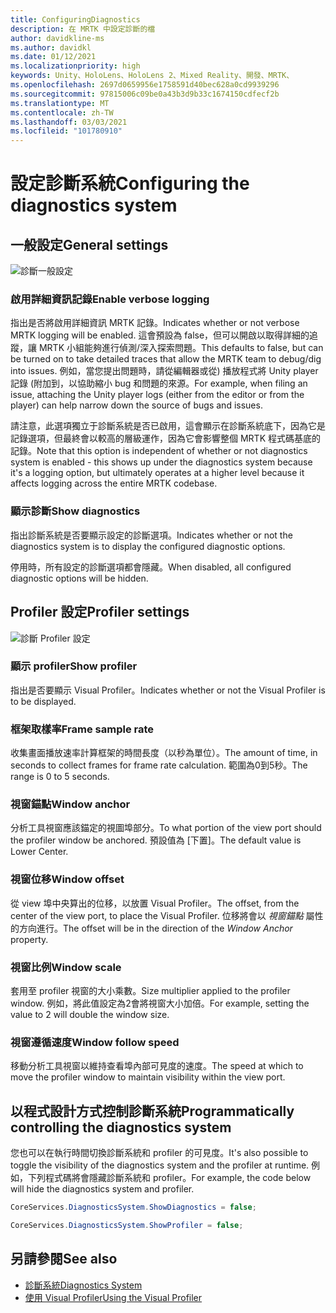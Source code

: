 ```yaml
---
title: ConfiguringDiagnostics
description: 在 MRTK 中設定診斷的檔
author: davidkline-ms
ms.author: davidkl
ms.date: 01/12/2021
ms.localizationpriority: high
keywords: Unity、HoloLens、HoloLens 2、Mixed Reality、開發、MRTK、
ms.openlocfilehash: 2697d0659956e1758591d40bec628a0cd9939296
ms.sourcegitcommit: 97815006c09be0a43b3d9b33c1674150cdfecf2b
ms.translationtype: MT
ms.contentlocale: zh-TW
ms.lasthandoff: 03/03/2021
ms.locfileid: "101780910"
---
```

# <a name="configuring-the-diagnostics-system"></a><span data-ttu-id="0d5d4-104">設定診斷系統</span><span class="sxs-lookup"><span data-stu-id="0d5d4-104">Configuring the diagnostics system</span></span>

## <a name="general-settings"></a><span data-ttu-id="0d5d4-105">一般設定</span><span class="sxs-lookup"><span data-stu-id="0d5d4-105">General settings</span></span>

![診斷一般設定](../images/diagnostics/DiagnosticsGeneralSettings.png)

### <a name="enable-verbose-logging"></a><span data-ttu-id="0d5d4-107">啟用詳細資訊記錄</span><span class="sxs-lookup"><span data-stu-id="0d5d4-107">Enable verbose logging</span></span>

<span data-ttu-id="0d5d4-108">指出是否將啟用詳細資訊 MRTK 記錄。</span><span class="sxs-lookup"><span data-stu-id="0d5d4-108">Indicates whether or not verbose MRTK logging will be enabled.</span></span> <span data-ttu-id="0d5d4-109">這會預設為 false，但可以開啟以取得詳細的追蹤，讓 MRTK 小組能夠進行偵測/深入探索問題。</span><span class="sxs-lookup"><span data-stu-id="0d5d4-109">This defaults to false, but can be turned on to take detailed traces that allow the MRTK team to debug/dig into issues.</span></span> <span data-ttu-id="0d5d4-110">例如，當您提出問題時，請從編輯器或從) 播放程式將 Unity player 記錄 (附加到，以協助縮小 bug 和問題的來源。</span><span class="sxs-lookup"><span data-stu-id="0d5d4-110">For example, when filing an issue, attaching the Unity player logs (either from the editor or from the player) can help narrow down the source of bugs and issues.</span></span>

<span data-ttu-id="0d5d4-111">請注意，此選項獨立于診斷系統是否已啟用，這會顯示在診斷系統底下，因為它是記錄選項，但最終會以較高的層級運作，因為它會影響整個 MRTK 程式碼基底的記錄。</span><span class="sxs-lookup"><span data-stu-id="0d5d4-111">Note that this option is independent of whether or not diagnostics system is enabled - this shows up under the diagnostics system because it's a logging option, but ultimately operates at a higher level because it affects logging across the entire MRTK codebase.</span></span>

### <a name="show-diagnostics"></a><span data-ttu-id="0d5d4-112">顯示診斷</span><span class="sxs-lookup"><span data-stu-id="0d5d4-112">Show diagnostics</span></span>

<span data-ttu-id="0d5d4-113">指出診斷系統是否要顯示設定的診斷選項。</span><span class="sxs-lookup"><span data-stu-id="0d5d4-113">Indicates whether or not the diagnostics system is to display the configured diagnostic options.</span></span>

<span data-ttu-id="0d5d4-114">停用時，所有設定的診斷選項都會隱藏。</span><span class="sxs-lookup"><span data-stu-id="0d5d4-114">When disabled, all configured diagnostic options will be hidden.</span></span>

## <a name="profiler-settings"></a><span data-ttu-id="0d5d4-115">Profiler 設定</span><span class="sxs-lookup"><span data-stu-id="0d5d4-115">Profiler settings</span></span>

![診斷 Profiler 設定](../images/diagnostics/DiagnosticsProfilerSettings.png)

### <a name="show-profiler"></a><span data-ttu-id="0d5d4-117">顯示 profiler</span><span class="sxs-lookup"><span data-stu-id="0d5d4-117">Show profiler</span></span>

<span data-ttu-id="0d5d4-118">指出是否要顯示 Visual Profiler。</span><span class="sxs-lookup"><span data-stu-id="0d5d4-118">Indicates whether or not the Visual Profiler is to be displayed.</span></span>

### <a name="frame-sample-rate"></a><span data-ttu-id="0d5d4-119">框架取樣率</span><span class="sxs-lookup"><span data-stu-id="0d5d4-119">Frame sample rate</span></span>

<span data-ttu-id="0d5d4-120">收集畫面播放速率計算框架的時間長度（以秒為單位）。</span><span class="sxs-lookup"><span data-stu-id="0d5d4-120">The amount of time, in seconds to collect frames for frame rate calculation.</span></span> <span data-ttu-id="0d5d4-121">範圍為0到5秒。</span><span class="sxs-lookup"><span data-stu-id="0d5d4-121">The range is 0 to 5 seconds.</span></span>

### <a name="window-anchor"></a><span data-ttu-id="0d5d4-122">視窗錨點</span><span class="sxs-lookup"><span data-stu-id="0d5d4-122">Window anchor</span></span>

<span data-ttu-id="0d5d4-123">分析工具視窗應該錨定的視圖埠部分。</span><span class="sxs-lookup"><span data-stu-id="0d5d4-123">To what portion of the view port should the profiler window be anchored.</span></span> <span data-ttu-id="0d5d4-124">預設值為 [下置]。</span><span class="sxs-lookup"><span data-stu-id="0d5d4-124">The default value is Lower Center.</span></span>

### <a name="window-offset"></a><span data-ttu-id="0d5d4-125">視窗位移</span><span class="sxs-lookup"><span data-stu-id="0d5d4-125">Window offset</span></span>

<span data-ttu-id="0d5d4-126">從 view 埠中央算出的位移，以放置 Visual Profiler。</span><span class="sxs-lookup"><span data-stu-id="0d5d4-126">The offset, from the center of the view port, to place the Visual Profiler.</span></span> <span data-ttu-id="0d5d4-127">位移將會以 *視窗錨點* 屬性的方向進行。</span><span class="sxs-lookup"><span data-stu-id="0d5d4-127">The offset will be in the direction of the *Window Anchor* property.</span></span>

### <a name="window-scale"></a><span data-ttu-id="0d5d4-128">視窗比例</span><span class="sxs-lookup"><span data-stu-id="0d5d4-128">Window scale</span></span>

<span data-ttu-id="0d5d4-129">套用至 profiler 視窗的大小乘數。</span><span class="sxs-lookup"><span data-stu-id="0d5d4-129">Size multiplier applied to the profiler window.</span></span> <span data-ttu-id="0d5d4-130">例如，將此值設定為2會將視窗大小加倍。</span><span class="sxs-lookup"><span data-stu-id="0d5d4-130">For example, setting the value to 2 will double the window size.</span></span>

### <a name="window-follow-speed"></a><span data-ttu-id="0d5d4-131">視窗遵循速度</span><span class="sxs-lookup"><span data-stu-id="0d5d4-131">Window follow speed</span></span>

<span data-ttu-id="0d5d4-132">移動分析工具視窗以維持查看埠內部可見度的速度。</span><span class="sxs-lookup"><span data-stu-id="0d5d4-132">The speed at which to move the profiler window to maintain visibility within the view port.</span></span>

## <a name="programmatically-controlling-the-diagnostics-system"></a><span data-ttu-id="0d5d4-133">以程式設計方式控制診斷系統</span><span class="sxs-lookup"><span data-stu-id="0d5d4-133">Programmatically controlling the diagnostics system</span></span>

<span data-ttu-id="0d5d4-134">您也可以在執行時間切換診斷系統和 profiler 的可見度。</span><span class="sxs-lookup"><span data-stu-id="0d5d4-134">It's also possible to toggle the visibility of the diagnostics system and the profiler at runtime.</span></span> <span data-ttu-id="0d5d4-135">例如，下列程式碼將會隱藏診斷系統和 profiler。</span><span class="sxs-lookup"><span data-stu-id="0d5d4-135">For example, the code below will hide the diagnostics system and profiler.</span></span>

```c#
CoreServices.DiagnosticsSystem.ShowDiagnostics = false;

CoreServices.DiagnosticsSystem.ShowProfiler = false;
```

## <a name="see-also"></a><span data-ttu-id="0d5d4-136">另請參閱</span><span class="sxs-lookup"><span data-stu-id="0d5d4-136">See also</span></span>

- [<span data-ttu-id="0d5d4-137">診斷系統</span><span class="sxs-lookup"><span data-stu-id="0d5d4-137">Diagnostics System</span></span>](diagnostics-system-getting-started.md)
- [<span data-ttu-id="0d5d4-138">使用 Visual Profiler</span><span class="sxs-lookup"><span data-stu-id="0d5d4-138">Using the Visual Profiler</span></span>](using-visual-profiler.md)
